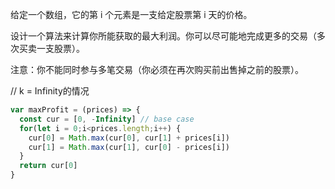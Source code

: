 给定一个数组，它的第 i 个元素是一支给定股票第 i 天的价格。

设计一个算法来计算你所能获取的最大利润。你可以尽可能地完成更多的交易（多次买卖一支股票）。

注意：你不能同时参与多笔交易（你必须在再次购买前出售掉之前的股票）。

// k = Infinity的情况
```js
var maxProfit = (prices) => {
  const cur = [0, -Infinity] // base case
  for(let i = 0;i<prices.length;i++) {
    cur[0] = Math.max(cur[0], cur[1] + prices[i])
    cur[1] = Math.max(cur[1], cur[0] - prices[i])
  }
  return cur[0]
}

```